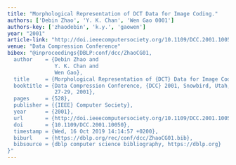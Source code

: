 ```yaml
---
title: "Morphological Representation of DCT Data for Image Coding."
authors: ['Debin Zhao', 'Y. K. Chan', 'Wen Gao 0001']
authors-key: ['zhaodebin', 'k.y.', 'gaowen']
year: "2001"
article-link: "http://doi.ieeecomputersociety.org/10.1109/DCC.2001.10050"
venue: "Data Compression Conference"
bibex: "@inproceedings{DBLP:conf/dcc/ZhaoCG01,
  author    = {Debin Zhao and
               Y. K. Chan and
               Wen Gao},
  title     = {Morphological Representation of {DCT} Data for Image Coding},
  booktitle = {Data Compression Conference, {DCC} 2001, Snowbird, Utah, USA, March
               27-29, 2001},
  pages     = {528},
  publisher = {{IEEE} Computer Society},
  year      = {2001},
  url       = {http://doi.ieeecomputersociety.org/10.1109/DCC.2001.10050},
  doi       = {10.1109/DCC.2001.10050},
  timestamp = {Wed, 16 Oct 2019 14:14:57 +0200},
  biburl    = {https://dblp.org/rec/conf/dcc/ZhaoCG01.bib},
  bibsource = {dblp computer science bibliography, https://dblp.org}
}"
---
```

